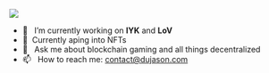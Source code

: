 ![](https://i.imgur.com/9cTyOyn.png)
- :telescope: &nbsp; I’m currently working on **IYK** and **LoV**
- 🐒&nbsp; Currently aping into NFTs
- 💬 &nbsp; Ask me about blockchain gaming and all things decentralized
- 📫 &nbsp; How to reach me: contact@dujason.com
